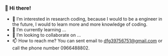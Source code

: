 ### 👋 Hi there!
- 👀 I’m interested in research coding, because I would to be a engineer in the future, I would to learn more and more knowledge of coding.
- 🌱 I’m currently learning ...
- 💞️ I’m looking to collaborate on ...
- 📫 How to reach me?  You can sent email to dfg39756751@gmail.com or call the phone number 0966488802.

<!---
dustchen0228/dustchen0228 is a ✨ special ✨ repository because its `README.md` (this file) appears on your GitHub profile.
You can click the Preview link to take a look at your changes.
--->
